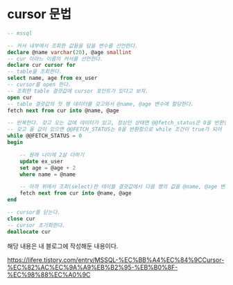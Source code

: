 # cursor 문법

```sql
-- mssql

-- 커서 내부에서 조회한 값들을 담을 변수를 선언한다.
declare @name varchar(20), @age smallint
-- cur 이라느 이름의 커서를 선언한다.
declare cur cursor for
-- table을 조회한다.
select name, age from ex_user
-- cursor를 open 한다.
-- 조회한 table 결괏값에 cursor 포인트가 있다고 보자.
open cur
-- table 결괏값의 첫 행 데이터를 갖고와서 @name, @age 변수에 할당한다.
fetch next from cur into @name, @age

-- 반복한다. 갖고 오는 값에 데이터가 있고, 정상인 상태면 @@fetch_status은 0을 반환한다.
-- 갖고 올 값이 있으면 @@FETCH_STATUS는 0을 반환함으로 while 조건이 true가 되어 반복한다.
while @@FETCH_STATUS = 0
begin

    -- 원래 나이에 2살 더하기
    update ex_user 
    set age = @age + 2 
    where name = @name

    -- 아까 위에서 조회(select)한 테이블 결괏값에서 다음 행의 값을 @name, @age 변수에 담는다.
    fetch next from cur into @name, @age
end

-- cursor를 닫는다.
close cur
-- cursor 초기화한다.
deallocate cur
```

해당 내용은 내 블로그에 작성해둔 내용이다.

https://lifere.tistory.com/entry/MSSQL-%EC%BB%A4%EC%84%9CCursor-%EC%82%AC%EC%9A%A9%EB%B2%95-%EB%B0%8F-%EC%98%88%EC%A0%9C